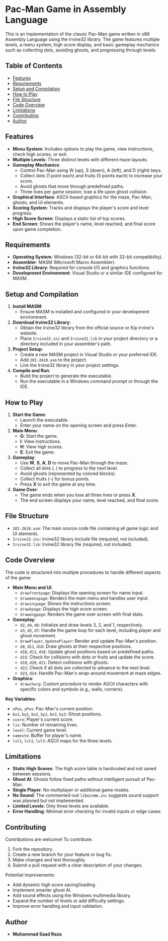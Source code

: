 # Pac-Man Game in Assembly Language

This is an implementation of the classic Pac-Man game written in x86 Assembly Language using the Irvine32 library. The game features multiple levels, a menu system, high score display, and basic gameplay mechanics such as collecting dots, avoiding ghosts, and progressing through levels.

## Table of Contents
- [Features](#features)
- [Requirements](#requirements)
- [Setup and Compilation](#setup-and-compilation)
- [How to Play](#how-to-play)
- [File Structure](#file-structure)
- [Code Overview](#code-overview)
- [Limitations](#limitations)
- [Contributing](#contributing)
- [Author](#author)

## Features
- **Menu System**: Includes options to play the game, view instructions, check high scores, or exit.
- **Multiple Levels**: Three distinct levels with different maze layouts.
- **Gameplay Mechanics**:
  - Control Pac-Man using W (up), S (down), A (left), and D (right) keys.
  - Collect dots (1 point each) and fruits (5 points each) to increase your score.
  - Avoid ghosts that move through predefined paths.
  - Three lives per game session; lose a life upon ghost collision.
- **Graphical Interface**: ASCII-based graphics for the maze, Pac-Man, ghosts, and UI elements.
- **Scoring System**: Tracks and displays the player's score and level progress.
- **High Score Screen**: Displays a static list of top scores.
- **End Screen**: Shows the player's name, level reached, and final score upon game completion.

## Requirements
- **Operating System**: Windows (32-bit or 64-bit with 32-bit compatibility).
- **Assembler**: MASM (Microsoft Macro Assembler).
- **Irvine32 Library**: Required for console I/O and graphics functions.
- **Development Environment**: Visual Studio or a similar IDE configured for MASM.

## Setup and Compilation
1. **Install MASM**:
   - Ensure MASM is installed and configured in your development environment.
2. **Download Irvine32 Library**:
   - Obtain the Irvine32 library from the official source or Kip Irvine's website.
   - Place `Irvine32.inc` and `Irvine32.lib` in your project directory or a directory included in your assembler's path.
3. **Project Setup**:
   - Create a new MASM project in Visual Studio or your preferred IDE.
   - Add `20I-2610.asm` to the project.
   - Link the Irvine32 library in your project settings.
4. **Compile and Run**:
   - Build the project to generate the executable.
   - Run the executable in a Windows command prompt or through the IDE.

## How to Play
1. **Start the Game**:
   - Launch the executable.
   - Enter your name on the opening screen and press Enter.
2. **Main Menu**:
   - **G**: Start the game.
   - **I**: View instructions.
   - **H**: View high scores.
   - **E**: Exit the game.
3. **Gameplay**:
   - Use **W**, **S**, **A**, **D** to move Pac-Man through the maze.
   - Collect all dots (`.`) to progress to the next level.
   - Avoid ghosts (represented by colored blocks).
   - Collect fruits (`~`) for bonus points.
   - Press **X** to exit the game at any time.
4. **Game Over**:
   - The game ends when you lose all three lives or press **X**.
   - The end screen displays your name, level reached, and final score.

## File Structure
- `20I-2610.asm`: The main source code file containing all game logic and UI elements.
- `Irvine32.inc`: Irvine32 library include file (required, not included).
- `Irvine32.lib`: Irvine32 library file (required, not included).

## Code Overview
The code is structured into multiple procedures to handle different aspects of the game:
- **Main Menu and UI**:
  - `drawfrontpage`: Displays the opening screen for name input.
  - `drawmenupage`: Renders the main menu and handles user input.
  - `drawinspage`: Shows the instructions screen.
  - `drawhpage`: Displays the high score screen.
  - `drawengpage`: Renders the game over screen with final stats.
- **Gameplay**:
  - `d2`, `d4`, `d6`: Initialize and draw levels 3, 2, and 1, respectively.
  - `d3`, `d5`, `d7`: Handle the game loop for each level, including player and ghost movement.
  - `DrawPlayer`, `UpdatePlayer`: Render and update Pac-Man's position.
  - `d8`, `d11`, `d16`: Draw ghosts at their respective positions.
  - `d10`, `d13`, `d18`: Update ghost positions based on predefined paths.
  - `d15`: Check for collisions with dots or fruits and update the score.
  - `d19`, `d20`, `d21`: Detect collisions with ghosts.
  - `d22`: Check if all dots are collected to advance to the next level.
  - `d23`, `d24`: Handle Pac-Man's wrap-around movement at maze edges.
- **Graphics**:
  - `drawcharg`: Custom procedure to render ASCII characters with specific colors and symbols (e.g., walls, corners).

**Key Variables**:
- `xPos`, `yPos`: Pac-Man's current position.
- `bx1`, `by1`, `bx2`, `by2`, `bx3`, `by3`: Ghost positions.
- `score`: Player's current score.
- `liv`: Number of remaining lives.
- `level`: Current game level.
- `nameste`: Buffer for player's name.
- `lvl1`, `lvl2`, `lvl3`: ASCII maps for the three levels.

## Limitations
- **Static High Scores**: The high score table is hardcoded and not saved between sessions.
- **Ghost AI**: Ghosts follow fixed paths without intelligent pursuit of Pac-Man.
- **Single Player**: No multiplayer or additional game modes.
- **No Sound**: The commented-out `libwinmm.inc` suggests sound support was planned but not implemented.
- **Limited Levels**: Only three levels are available.
- **Error Handling**: Minimal error checking for invalid inputs or edge cases.

## Contributing
Contributions are welcome! To contribute:
1. Fork the repository.
2. Create a new branch for your feature or bug fix.
3. Make changes and test thoroughly.
4. Submit a pull request with a clear description of your changes.

Potential improvements:
- Add dynamic high score saving/loading.
- Implement smarter ghost AI.
- Add sound effects using the Windows multimedia library.
- Expand the number of levels or add difficulty settings.
- Improve error handling and input validation.

## Author
- **Muhammad Saad Raza**
